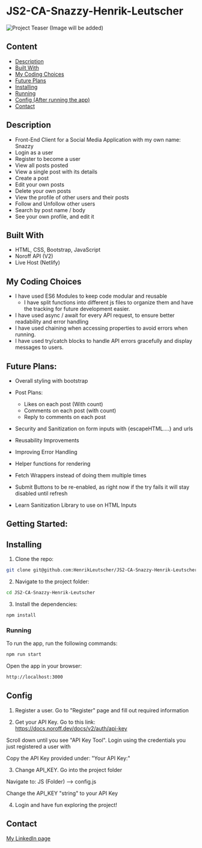 # JS2-CA-Snazzy-Henrik-Leutscher
 
![Project Teaser (Image will be added)]()

## Content

- [Description](#description)
- [Built With](#built-with)
- [My Coding Choices](#my-coding-choices)
- [Future Plans](#future-plans)
- [Installing](#installing)
- [Running](#running)
- [Config (After running the app)](#config)
- [Contact](#contact)
## Description

- Front-End Client for a Social Media Application with my own name: Snazzy
- Login as a user
- Register to become a user
- View all posts posted
- View a single post with its details
- Create a post
- Edit your own posts
- Delete your own posts
- View the profile of other users and their posts
- Follow and Unfollow other users
- Search by post name / body
- See your own profile, and edit it

## Built With

- HTML, CSS, Bootstrap, JavaScript
- Noroff API (V2)
- Live Host (Netlify)

## My Coding Choices
- I have used ES6 Modules to keep code modular and reusable
   - I have split functions into different js files to organize them and have the tracking for future development easier.
- I have used async / await for every API request, to ensure better readability and error handling
- I have used chaining when accessing properties to avoid errors when running.
- I have used try/catch blocks to handle API errors gracefully and display messages to users.

## Future Plans:
- Overall styling with bootstrap
- Post Plans:
  - Likes on each post (With count)
  - Comments on each post (with count)
  - Reply to comments on each post
- Security and Sanitization on form inputs with {escapeHTML....} and urls
- Reusability Improvements
- Improving Error Handling
- Helper functions for rendering
- Fetch Wrappers instead of doing them multiple times
- Submit Buttons to be re-enabled, as right now if the try fails it will stay disabled until refresh

- Learn Sanitization Library to use on HTML Inputs

## Getting Started:

## Installing

1. Clone the repo:

```bash
git clone git@github.com:HenrikLeutscher/JS2-CA-Snazzy-Henrik-Leutscher
```

2. Navigate to the project folder:

```bash
cd JS2-CA-Snazzy-Henrik-Leutscher
```

3. Install the dependencies:

```
npm install
```

### Running

To run the app, run the following commands:

```bash
npm run start
```

Open the app in your browser:
```bash
http://localhost:3000
```

## Config

1. Register a user.
Go to "Register" page and fill out required information

2. Get your API Key.
Go to this link: https://docs.noroff.dev/docs/v2/auth/api-key

Scroll down until you see "API Key Tool".
Login using the credentials you just registered a user with

Copy the API Key provided under: "Your API Key:"

3. Change API_KEY.
Go into the project folder

Navigate to:
JS (Folder) --> config.js

Change the API_KEY "string" to your API Key

4. Login and have fun exploring the project!

## Contact

[My LinkedIn page](https://www.linkedin.com/in/henrik-leutscher/)
